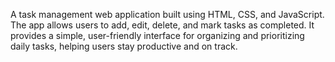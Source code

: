 A task management web application built using HTML, CSS, and JavaScript. The app allows users to add, edit, delete, and mark tasks as completed. It provides a simple, user-friendly interface for organizing and prioritizing daily tasks, helping users stay productive and on track.
